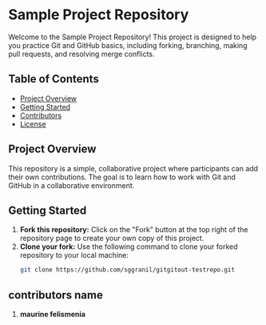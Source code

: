 # Sample Project Repository

Welcome to the Sample Project Repository! This project is designed to help you practice Git and GitHub basics, including forking, branching, making pull requests, and resolving merge conflicts.

## Table of Contents
- [Project Overview](#project-overview)
- [Getting Started](#getting-started)
- [Contributors](#contributors)
- [License](#license)

## Project Overview

This repository is a simple, collaborative project where participants can add their own contributions. The goal is to learn how to work with Git and GitHub in a collaborative environment.

## Getting Started

1. **Fork this repository:** Click on the "Fork" button at the top right of the repository page to create your own copy of this project.
2. **Clone your fork:** Use the following command to clone your forked repository to your local machine:
   ```bash
   git clone https://github.com/sggranil/gitgitout-testrepo.git

## contributors name
1. **maurine felismenia**